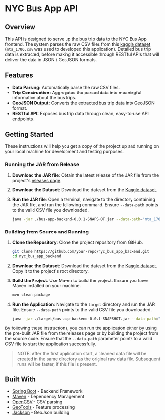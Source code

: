 # NYC Bus App API

## Overview
This API is designed to serve up the bus trip data to the NYC Bus App frontend. The system parses the raw CSV files from this [kaggle dataset](https://www.kaggle.com/datasets/stoney71/new-york-city-transport-statistics) (`mta_1706.csv` was used to developed this application). Detailed bus trip data is extracted, before making it accessible through RESTful APIs that will deliver the data in JSON / GeoJSON formats.

## Features
- **Data Parsing:** Automatically parse the raw CSV files.
- **Trip Construction:** Aggregates the parsed data into meaningful information about the bus trips.
- **GeoJSON Output:** Converts the extracted bus trip data into GeoJSON format.
- **RESTful API:** Exposes bus trip data through clean, easy-to-use API endpoints.

## Getting Started

These instructions will help you get a copy of the project up and running on your local machine for development and testing purposes.

### Running the JAR from Release

1. **Download the JAR file**: Obtain the latest release of the JAR file from the project's [releases page](https://github.com/jerryk1997/nyc_bus_app_backend/releases).

2. **Download the Dataset**: Download the dataset from the [Kaggle dataset](https://www.kaggle.com/datasets/stoney71/new-york-city-transport-statistics).

3. **Run the JAR file**: Open a terminal, navigate to the directory containing the JAR file, and run the following command. Ensure `--data-path` points to the valid CSV file you downloaded.

    ```bash
    java -jar ./bus-app-backend-0.0.1-SNAPSHOT.jar --data-path="mta_1706.csv"
    ```

### Building from Source and Running

1. **Clone the Repository**: Clone the project repository from GitHub.

    ```bash
    git clone https://github.com/your-repo/nyc_bus_app_backend.git
    cd nyc_bus_app_backend
    ```

2. **Download the Dataset**: Download the dataset from the [Kaggle dataset](https://www.kaggle.com/datasets/stoney71/new-york-city-transport-statistics). Copy it to the project's root directory.

3. **Build the Project**: Use Maven to build the project. Ensure you have Maven installed on your machine.

    ```bash
    mvn clean package
    ```

4. **Run the Application**: Navigate to the `target` directory and run the JAR file. Ensure `--data-path` points to the valid CSV file you downloaded.

    ```bash
    java -jar ./target/bus-app-backend-0.0.1-SNAPSHOT.jar --data-path="nyc_bus_app_backendmta_1706.csv"
    ```

By following these instructions, you can run the application either by using the pre-built JAR file from the releases page or by building the project from the source code. Ensure that the `--data-path` parameter points to a valid CSV file to start the application successfully.

> NOTE: After the first application start, a cleaned data file will be created in the same directory as the original raw data file. Subsequent runs will be faster, if this file is present.

## Built With
- [Spring Boot](https://spring.io/projects/spring-boot) - Backend Framework
- [Maven](https://maven.apache.org/) - Dependency Management
- [OpenCSV](https://opencsv.sourceforge.net/) - CSV parsing
- [GeoTools](https://geotools.org/) - Feature processing
- [Jackson](https://github.com/FasterXML/jackson) - GeoJson building
